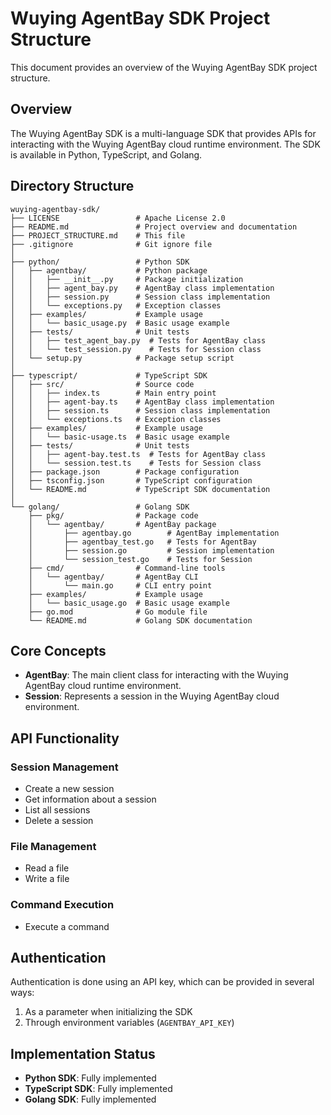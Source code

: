 # Wuying AgentBay SDK Project Structure

This document provides an overview of the Wuying AgentBay SDK project structure.

## Overview

The Wuying AgentBay SDK is a multi-language SDK that provides APIs for interacting with the Wuying AgentBay cloud runtime environment. The SDK is available in Python, TypeScript, and Golang.

## Directory Structure

```
wuying-agentbay-sdk/
├── LICENSE                 # Apache License 2.0
├── README.md               # Project overview and documentation
├── PROJECT_STRUCTURE.md    # This file
├── .gitignore              # Git ignore file
│
├── python/                 # Python SDK
│   ├── agentbay/           # Python package
│   │   ├── __init__.py     # Package initialization
│   │   ├── agent_bay.py    # AgentBay class implementation
│   │   ├── session.py      # Session class implementation
│   │   └── exceptions.py   # Exception classes
│   ├── examples/           # Example usage
│   │   └── basic_usage.py  # Basic usage example
│   ├── tests/              # Unit tests
│   │   ├── test_agent_bay.py  # Tests for AgentBay class
│   │   └── test_session.py    # Tests for Session class
│   └── setup.py            # Package setup script
│
├── typescript/             # TypeScript SDK
│   ├── src/                # Source code
│   │   ├── index.ts        # Main entry point
│   │   ├── agent-bay.ts    # AgentBay class implementation
│   │   ├── session.ts      # Session class implementation
│   │   └── exceptions.ts   # Exception classes
│   ├── examples/           # Example usage
│   │   └── basic-usage.ts  # Basic usage example
│   ├── tests/              # Unit tests
│   │   ├── agent-bay.test.ts  # Tests for AgentBay class
│   │   └── session.test.ts    # Tests for Session class
│   ├── package.json        # Package configuration
│   ├── tsconfig.json       # TypeScript configuration
│   └── README.md           # TypeScript SDK documentation
│
└── golang/                 # Golang SDK
    ├── pkg/                # Package code
    │   └── agentbay/       # AgentBay package
    │       ├── agentbay.go        # AgentBay implementation
    │       ├── agentbay_test.go   # Tests for AgentBay
    │       ├── session.go         # Session implementation
    │       └── session_test.go    # Tests for Session
    ├── cmd/                # Command-line tools
    │   └── agentbay/       # AgentBay CLI
    │       └── main.go     # CLI entry point
    ├── examples/           # Example usage
    │   └── basic_usage.go  # Basic usage example
    ├── go.mod              # Go module file
    └── README.md           # Golang SDK documentation
```

## Core Concepts

- **AgentBay**: The main client class for interacting with the Wuying AgentBay cloud runtime environment.
- **Session**: Represents a session in the Wuying AgentBay cloud environment.

## API Functionality

### Session Management
- Create a new session
- Get information about a session
- List all sessions
- Delete a session

### File Management
- Read a file
- Write a file

### Command Execution
- Execute a command

## Authentication

Authentication is done using an API key, which can be provided in several ways:
1. As a parameter when initializing the SDK
2. Through environment variables (`AGENTBAY_API_KEY`)

## Implementation Status

- **Python SDK**: Fully implemented
- **TypeScript SDK**: Fully implemented
- **Golang SDK**: Fully implemented
